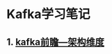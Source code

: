 # Kafka学习笔记

## 1. [kafka前瞻—架构维度](https://alongsocjr.github.io/tech-learning/chapter_6/Kafka_Day1.html)

